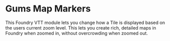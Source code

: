 # Gums Map Markers

This Foundry VTT module lets you change how a Tile is displayed based on the users current zoom level. This lets you create rich, detailed maps in Foundry when zoomed in, without overcrowding when zoomed out.